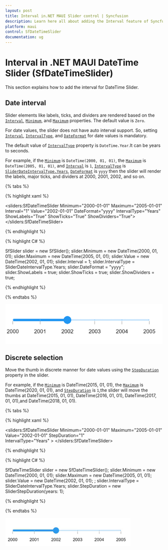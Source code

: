```yaml
---
layout: post
title: Interval in.NET MAUI Slider control | Syncfusion 
description: Learn here all about adding the Interval feature of Syncfusion .NET MAUI Slider (SfDateTimeSlider) control and more.
platform: maui
control: SfDateTimeSlider
documentation: ug
---
```


# Interval in .NET MAUI DateTime Slider (SfDateTimeSlider)

This section explains how to add the interval for DateTime Slider.

## Date interval

Slider elements like labels, ticks, and dividers are rendered based on the [`Interval`](https://help.syncfusion.com/cr/maui/Syncfusion.Maui.Sliders.SliderBase.html#Syncfusion_Maui_Sliders_SliderBase_Interval), [`Minimum`](https://help.syncfusion.com/cr/maui/Syncfusion.Maui.Sliders.SfSlider.html#Syncfusion_Maui_Sliders_SfSlider_Minimum), and [`Maximum`](https://help.syncfusion.com/cr/maui/Syncfusion.Maui.Sliders.SfSlider.html#Syncfusion_Maui_Sliders_SfSlider_Maximum) properties. The default value is `Zero`.

For date values, the slider does not have auto interval support. So, setting [`Interval`](https://help.syncfusion.com/cr/maui/Syncfusion.Maui.Sliders.SliderBase.html#Syncfusion_Maui_Sliders_SliderBase_Interval), [`IntervalType`](https://help.syncfusion.com/cr/maui/Syncfusion.Maui.Sliders.SliderBase.html#Syncfusion_Maui_Sliders_SliderBase_DateIntervalType), and [`DateFormat`](https://help.syncfusion.com/cr/maui/Syncfusion.Maui.Sliders.SfDateTimeSlider.html#Syncfusion_Maui_Sliders_SfDateTimeSlider_DateFormat) for date values is mandatory.

 The default value of  [`IntervalType`](https://help.syncfusion.com/cr/maui/Syncfusion.Maui.Sliders.SfDateTimeSlider.html#Syncfusion_Maui_Sliders_SfDateTimeSlider_IntervalType) property is `DateTime.Year`.It can be years to seconds.

For example, if the [`Minimum`](https://help.syncfusion.com/cr/maui/Syncfusion.Maui.Sliders.SfDateTimeSlider.html#Syncfusion_Maui_Sliders_SfDateTimeSlider_Minimum) is `DateTime(2000, 01, 01)`, the [`Maximum`](https://help.syncfusion.com/cr/maui/Syncfusion.Maui.Sliders.SfDateTimeSlider.html#Syncfusion_Maui_Sliders_SfDateTimeSlider_Maximum) is `DateTime(2005, 01, 01)`, and [`Interval`](https://help.syncfusion.com/cr/maui/Syncfusion.Maui.Sliders.SliderBase.html#Syncfusion_Maui_Sliders_SliderBase_Interval) is `1`, [`IntervalType`](https://help.syncfusion.com/cr/maui/Syncfusion.Maui.Sliders.SfDateTimeSlider.html#Syncfusion_Maui_Sliders_SfDateTimeSlider_IntervalType) is [`SliderDateIntervalType.Years`](https://help.syncfusion.com/cr/maui/Syncfusion.Maui.Sliders.SliderDateIntervalType.html#Syncfusion_Maui_Sliders_SliderDateIntervalType_Years), [`DateFormat`](https://help.syncfusion.com/cr/maui/Syncfusion.Maui.Sliders.SfDateTimeSlider.html#Syncfusion_Maui_Sliders_SfDateTimeSlider_DateFormat) is `yyyy` then the slider will render the labels, major ticks, and dividers at 2000, 2001, 2002, and so on.

{% tabs %}

{% highlight xaml %}

<sliders:SfDateTimeSlider Minimum="2000-01-01" 
                          Maximum="2005-01-01" 
                          Interval="1" 
                          Value="2002-01-01" 
                          DateFormat="yyyy" 
                          IntervalType="Years" 
                          ShowLabels="True"
                          ShowTicks="True" 
                          ShowDividers="True">
</sliders:SfDateTimeSlider>

{% endhighlight %}

{% highlight C# %}

SfSlider slider = new SfSlider();
slider.Minimum = new DateTime(2000, 01, 01);
slider.Maximum = new DateTime(2005, 01, 01);
slider.Value = new DateTime(2002, 01, 01); 
slider.Interval = 1;
slider.IntervalType = SliderDateIntervalType.Years;
slider.DateFormat = "yyyy";
slider.ShowLabels = true;
slider.ShowTicks = true;
slider.ShowDividers = true;

{% endhighlight %}

{% endtabs %}

![Slider date interval](images/interval/date-interval.png)

## Discrete selection

Move the thumb in discrete manner for date values using the [`StepDuration`](https://help.syncfusion.com/cr/maui/Syncfusion.Maui.Sliders.SfDateTimeSlider.html#Syncfusion_Maui_Sliders_SfDateTimeSlider_StepDuration) property in the slider.

For example, if the [`Minimum`](https://help.syncfusion.com/cr/maui/Syncfusion.Maui.Sliders.SfDateTimeSlider.html#Syncfusion_Maui_Sliders_SfDateTimeSlider_Minimum) is DateTime(2015, 01, 01), the [`Maximum`](https://help.syncfusion.com/cr/maui/Syncfusion.Maui.Sliders.SfDateTimeSlider.html#Syncfusion_Maui_Sliders_SfDateTimeSlider_Maximum) is DateTime(2020, 01, 01), and [`StepDuration`](https://help.syncfusion.com/cr/maui/Syncfusion.Maui.Sliders.SfDateTimeSlider.html#Syncfusion_Maui_Sliders_SfDateTimeSlider_StepDuration) is `1`,the slider will move the thumbs at DateTime(2015, 01, 01), DateTime(2016, 01, 01), DateTime(2017, 01, 01),and DateTime(2018, 01, 01).

{% tabs %}

{% highlight xaml %}

 <sliders:SfDateTimeSlider Minimum="2000-01-01" 
                           Maximum="2005-01-01" 
                           Value="2002-01-01"
                           StepDuration="1"  
                           IntervalType="Years" >
</sliders:SfDateTimeSlider>

{% endhighlight %}

{% highlight C# %}

SfDateTimeSlider slider = new SfDateTimeSlider();
slider.Minimum = new DateTime(2000, 01, 01);
slider.Maximum = new DateTime(2005, 01, 01);
slider.Value = new DateTime(2002, 01, 01); ;
slider.IntervalType = SliderDateIntervalType.Years;
slider.StepDuration = new SliderStepDuration(years: 1);

{% endhighlight %}

{% endtabs %}

![Slider date discrete mode](images/interval/step-duration.gif)
